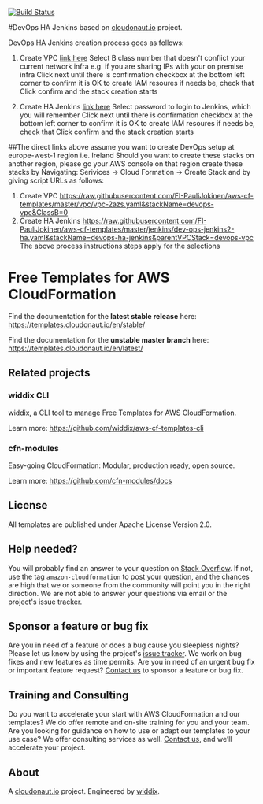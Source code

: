 [![Build Status](https://travis-ci.org/widdix/aws-cf-templates.svg?branch=master)](https://travis-ci.org/widdix/aws-cf-templates)

#DevOps HA Jenkins 
based on [cloudonaut.io](https://cloudonaut.io/templates-for-aws-cloudformation/) project. 

DevOps HA Jenkins creation process goes as follows:

1. Create VPC
   [link here](https://eu-west-1.console.aws.amazon.com/cloudformation/home?region=eu-west-1#/stacks/create/review?templateURL=https://raw.githubusercontent.com/FI-PauliJokinen/aws-cf-templates/master/vpc/vpc-2azs.yaml&stackName=devops-vpc&ClassB=0)
   Select B class number that doesn't conflict your current network infra e.g. if you are sharing IPs with your on premise infra
   Click next until there is confirmation checkbox at the bottom left corner to confirm it is OK to create IAM resoures if needs be, check that
   Click confirm and the stack creation starts

2. Create HA Jenkins 
   [link here](https://eu-west-1.console.aws.amazon.com/cloudformation/home?region=eu-west-1#/stacks/create/review?templateURL=https://raw.githubusercontent.com/FI-PauliJokinen/aws-cf-templates/master/jenkins/dev-ops-jenkins2-ha.yaml&stackName=devops-ha-jenkins&parentVPCStack=devops-vpc)
   Select password to login to Jenkins, which you will remember
   Click next until there is confirmation checkbox at the bottom left corner to confirm it is OK to create IAM resoures if needs be, check that
   Click confirm and the stack creation starts


##The direct links above assume you want to create DevOps setup at europe-west-1 region i.e. Ireland
Should you want to create these stacks on another region, please go your AWS console on that region create these stacks by
Navigating: Serivices -> Cloud Formation -> Create Stack and by giving script URLs as follows:
1. Create VPC
   https://raw.githubusercontent.com/FI-PauliJokinen/aws-cf-templates/master/vpc/vpc-2azs.yaml&stackName=devops-vpc&ClassB=0
2. Create HA Jenkins
   https://raw.githubusercontent.com/FI-PauliJokinen/aws-cf-templates/master/jenkins/dev-ops-jenkins2-ha.yaml&stackName=devops-ha-jenkins&parentVPCStack=devops-vpc
The above process instructions steps apply for the selections




# Free Templates for AWS CloudFormation
Find the documentation for the **latest stable release** here: https://templates.cloudonaut.io/en/stable/

Find the documentation for the **unstable master branch** here: https://templates.cloudonaut.io/en/latest/

## Related projects

### widdix CLI
widdix, a CLI tool to manage Free Templates for AWS CloudFormation.

Learn more: https://github.com/widdix/aws-cf-templates-cli

### cfn-modules
Easy-going CloudFormation: Modular, production ready, open source.

Learn more: https://github.com/cfn-modules/docs

## License
All templates are published under Apache License Version 2.0.

## Help needed?
You will probably find an answer to your question on [Stack Overflow](https://stackoverflow.com/questions/tagged/amazon-cloudformation). If not, use the tag `amazon-cloudformation` to post your question, and the chances are high that we or someone from the community will point you in the right direction. We are not able to answer your questions via email or the project's issue tracker.

## Sponsor a feature or bug fix
Are you in need of a feature or does a bug cause you sleepless nights? Please let us know by using the project's [issue tracker](https://github.com/widdix/aws-cf-templates/issues). We work on bug fixes and new features as time permits. Are you in need of an urgent bug fix or important feature request? [Contact us](mailto:hello@widdix.net) to sponsor a feature or bug fix.

## Training and Consulting
Do you want to accelerate your start with AWS CloudFormation and our templates? We do offer remote and on-site training for you and your team. Are you looking for guidance on how to use or adapt our templates to your use case? We offer consulting services as well. [Contact us](mailto:hello@widdix.net), and we’ll accelerate your project.

## About
A [cloudonaut.io](https://cloudonaut.io/templates-for-aws-cloudformation/) project. Engineered by [widdix](https://widdix.net).
